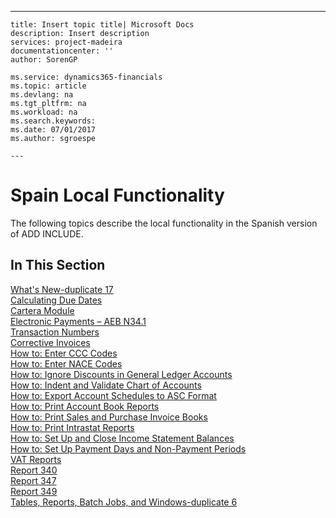 ---
    title: Insert topic title| Microsoft Docs
    description: Insert description
    services: project-madeira
    documentationcenter: ''
    author: SorenGP

    ms.service: dynamics365-financials
    ms.topic: article
    ms.devlang: na
    ms.tgt_pltfrm: na
    ms.workload: na
    ms.search.keywords:
    ms.date: 07/01/2017
    ms.author: sgroespe

    ---
# Spain Local Functionality
The following topics describe the local functionality in the Spanish version of ADD INCLUDE<!--[!INCLUDE[navnow](../../includes/navnow_md.md)]-->.  
  
## In This Section  
 [What's New-duplicate 17](../what-s-new-duplicate-17.md)  
  [Calculating Due Dates](../calculating-due-dates.md)  
  [Cartera Module](../cartera-module.md)  
  [Electronic Payments – AEB N34.1](../electronic-payments-–-aeb-n34.1.md)  
  [Transaction Numbers](../transaction-numbers.md)  
  [Corrective Invoices](../corrective-invoices.md)  
  [How to: Enter CCC Codes](../how-to-enter-ccc-codes.md)  
  [How to: Enter NACE Codes](../how-to-enter-nace-codes.md)  
  [How to: Ignore Discounts in General Ledger Accounts](../how-to-ignore-discounts-in-general-ledger-accounts.md)  
  [How to: Indent and Validate Chart of Accounts](../how-to-indent-and-validate-chart-of-accounts.md)  
  [How to: Export Account Schedules to ASC Format](../how-to-export-account-schedules-to-asc-format.md)  
  [How to: Print Account Book Reports](../how-to-print-account-book-reports.md)  
  [How to: Print Sales and Purchase Invoice Books](../how-to-print-sales-and-purchase-invoice-books.md)  
  [How to: Print Intrastat Reports](../how-to-print-intrastat-reports.md)  
  [How to: Set Up and Close Income Statement Balances](../how-to-set-up-and-close-income-statement-balances.md)  
  [How to: Set Up Payment Days and Non-Payment Periods](../how-to-set-up-payment-days-and-non-payment-periods.md)  
  [VAT Reports](../vat-reports.md)  
  [Report 340](../report-340.md)  
  [Report 347](../report-347.md)  
  [Report 349](../report-349.md)  
  [Tables, Reports, Batch Jobs, and Windows-duplicate 6](../tables-reports-batch-jobs-and-windows-duplicate-6.md)